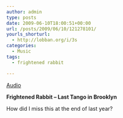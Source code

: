 ```yaml
---
author: admin
type: posts
date: 2009-06-10T18:00:51+00:00
url: /posts/2009/06/10/121278101/
yourls_shorturl:
  - http://lobban.org/i/3s
categories:
  - Music
tags:
  - frightened rabbit

---
```

[Audio][1]

**Frightened Rabbit &#8211; Last Tango in Brooklyn**

How did I miss this at the end of last year?

 [1]: http://www.tumblr.com/audio_file/121278101/n6SoNyvfPojw5se86YaAPfw9